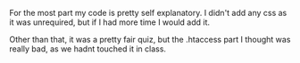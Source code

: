 For the most part my code is pretty self explanatory.
I didn't add any css as it was unrequired, but if I
had more time I would add it. 

Other than that, it was a pretty fair quiz, but the
.htaccess part I thought was really bad, as we hadnt
touched it in class.